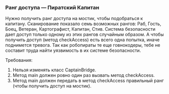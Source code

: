 
### Ранг доступа — Пиратский Капитан

Нужно получить ранг доступа на мостик, чтобы подобраться к капитану.
Сканирование показало семь возможных рангов: Раб, Гость, Боец, Ветеран, Картографист, Капитан, Стив.
Система безопасности дает доступ только одному из этих рангов случайным образом.
А чтобы получить доступ (метод checkAccess) есть всего одна попытка, иначе поднимется тревога.
Так как робопираты те еще говнокодеры, тебе не составит труда найти уязвимость в их системе безопасности.


Требования:
1.	Нельзя изменять класс CaptainBridge.
2.	Метод main должен ровно один раз вызвать метод checkAccess.
3.	Метод main должен передать в метод checkAccess правильный ранг (чтобы получить доступ на мостик).


